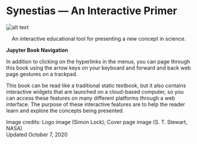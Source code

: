 # Synestias — An Interactive Primer

![alt text](./Figures/FigureSynestia3.png "Synestia cartoon")

<center>An interactive educational tool for presenting a new concept
in science.</center><p>
<p>

<b>Jupyter Book Navigation</b><p>
In addition to clicking on the hyperlinks in the menus, you can page through this book using the arrow keys on your keyboard
and forward and back web page gestures on a trackpad.<p>

This book can be read like a traditional static textbook, but it also contains interactive widgets that are launched on a
cloud-based computer, so you can access these features on many
different platforms through a web interface. The purpose of these
interactive features are to help the reader learn and explore the concepts
being presented.<p>



<p>
<p>
<p>
Image credits: Logo image (Simon Lock); Cover page image
(S. T. Stewart, NASA)<br>
Updated October 7, 2020<p>


